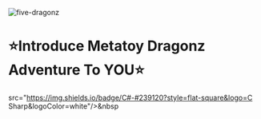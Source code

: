![five-dragonz](https://user-images.githubusercontent.com/19919570/180923092-6150fc2a-5c44-4c51-ae37-140dd338200f.png)
# ⭐Introduce Metatoy Dragonz Adventure To YOU⭐

src="https://img.shields.io/badge/C#-#239120?style=flat-square&logo=C Sharp&logoColor=white"/></a>&nbsp 
